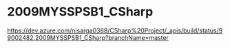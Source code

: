 # 2009MYSSPSB1_CSharp
https://dev.azure.com/nisarga0388/CSharp%20Project/_apis/build/status/99002482.2009MYSSPSB1_CSharp?branchName=master
